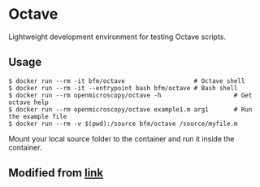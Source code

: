# Octave

Lightweight development environment for testing Octave scripts.

## Usage

```
$ docker run --rm -it bfm/octave                   # Octave shell
$ docker run --rm -it --entrypoint bash bfm/octave # Bash shell
$ docker run --rm openmicroscopy/octave -h                    # Get octave help
$ docker run --rm openmicroscopy/octave example1.m arg1       # Run the example file
$ docker run --rm -v $(pwd):/source bfm/octave /source/myfile.m
```

Mount your local source folder to the container and run it inside the container.

## Modified from [link](https://github.com/openmicroscopy/octave-docker)